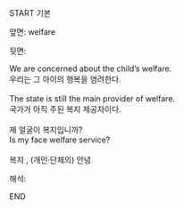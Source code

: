 START
기본

앞면:
welfare


뒷면:
<div>We are concerned about the child’s welfare. </div><div>우리는 그 아이의 행복을 염려한다.</div><div><br></div><div><div>The state is still the main provider of welfare. </div><div>국가가 아직 주된 복지 제공자이다.</div></div><div><br></div><div><div><div>제 얼굴이 복지입니까?</div></div><div><div>Is my face welfare service?</div></div></div><div><br></div><div>복지 , <font color=""#0a84ff"">(개인·단체의) 안녕</font></div>


해석:

END